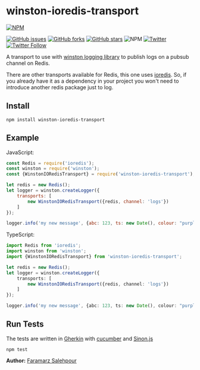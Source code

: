 # winston-ioredis-transport

[![NPM](https://nodei.co/npm/winston-ioredis-transport.png?compact=true)](https://nodei.co/npm/winston-ioredis-transport/)  

[![GitHub issues](https://img.shields.io/github/issues/fsalehpour/winston-ioredis-transport)](https://github.com/fsalehpour/winston-ioredis-transport/issues)
[![GitHub forks](https://img.shields.io/github/forks/fsalehpour/winston-ioredis-transport)](https://github.com/fsalehpour/winston-ioredis-transport/network)
[![GitHub stars](https://img.shields.io/github/stars/fsalehpour/winston-ioredis-transport)](https://github.com/fsalehpour/winston-ioredis-transport/stargazers)
![NPM](https://img.shields.io/npm/l/winston-ioredis-transport)
[![Twitter](https://img.shields.io/twitter/url?style=social&url=https%3A%2F%2Fgithub.com%2Ffsalehpour%2Fwinston-ioredis-transport)](https://twitter.com/intent/tweet?text=A%20transport%20to%20use%20with%20winston%20logging%20library%20to%20publish%20logs%20on%20a%20pubsub%20channel%20on%20Redis.%0A&url=https%3A%2F%2Fgithub.com%2Ffsalehpour%2Fwinston-ioredis-transport)
[![Twitter Follow](https://img.shields.io/twitter/follow/fsalehpour?style=social)](https://twitter.com/fsalehpour?ref_src=twsrc%5Etfw)

A transport to use with [winston logging library](https://github.com/winstonjs/winston) to publish logs on a pubsub channel on Redis.

There are other transports available for Redis, this one uses [ioredis](https://github.com/luin/ioredis). So, if you already have it as a dependency in your project
you won't need to introduce another redis package just to log.

## Install

```
npm install winston-ioredis-transport
```

## Example

JavaScript:

```javascript
const Redis = require('ioredis');
const winston = require('winston');
const {WinstonIORedisTransport} = require('winston-ioredis-transport');

let redis = new Redis();
let logger = winston.createLogger({
    transports: [
        new WinstonIORedisTransport({redis, channel: 'logs'})
    ]
});

logger.info('my new message', {abc: 123, ts: new Date(), colour: "purple"});
```

TypeScript:

```typescript
import Redis from 'ioredis';
import winston from 'winston';
import {WinstonIORedisTransport} from 'winston-ioredis-transport';

let redis = new Redis();
let logger = winston.createLogger({
    transports: [
        new WinstonIORedisTransport({redis, channel: 'logs'})
    ]
});

logger.info('my new message', {abc: 123, ts: new Date(), colour: "purple"});
```

## Run Tests

The tests are written in [Gherkin](https://cucumber.io/docs/gherkin/reference/) with [cucumber](https://cucumber.io/) and [Sinon.js](https://sinonjs.org/)

```
npm test
```

**Author:** [Faramarz Salehpour](https://github.com/fsalehpour)
